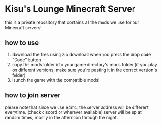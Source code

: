 # Kisu's Lounge Minecraft Server 
this is a private repository that contains all the mods we use for our Minecraft servers!

## how to use
1. download the files using zip download when you press the drop code "Code" button
2. copy the mods folder into your game directory's mods folder (if you play on different versions, make sure you're pasting it in the correct version's folder)
3. launch the game with the compatible mods!

## how to join server
please note that since we use e4mc, the server address will be different everytime. (check discord or wherever available)
server will be up at random times, mostly in the afternoon through the night.
